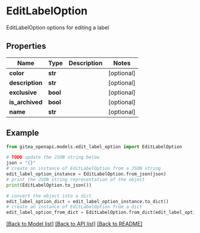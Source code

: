 # EditLabelOption

EditLabelOption options for editing a label

## Properties

Name | Type | Description | Notes
------------ | ------------- | ------------- | -------------
**color** | **str** |  | [optional] 
**description** | **str** |  | [optional] 
**exclusive** | **bool** |  | [optional] 
**is_archived** | **bool** |  | [optional] 
**name** | **str** |  | [optional] 

## Example

```python
from gitea_openapi.models.edit_label_option import EditLabelOption

# TODO update the JSON string below
json = "{}"
# create an instance of EditLabelOption from a JSON string
edit_label_option_instance = EditLabelOption.from_json(json)
# print the JSON string representation of the object
print(EditLabelOption.to_json())

# convert the object into a dict
edit_label_option_dict = edit_label_option_instance.to_dict()
# create an instance of EditLabelOption from a dict
edit_label_option_from_dict = EditLabelOption.from_dict(edit_label_option_dict)
```
[[Back to Model list]](../README.md#documentation-for-models) [[Back to API list]](../README.md#documentation-for-api-endpoints) [[Back to README]](../README.md)


